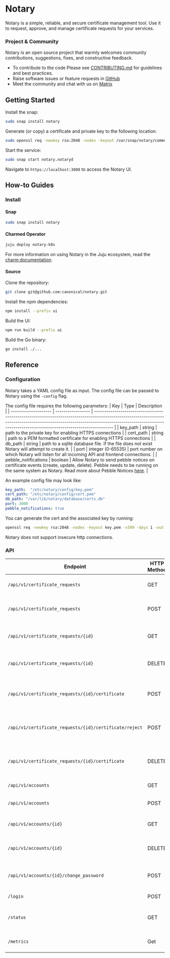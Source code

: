 # Notary

Notary is a simple, reliable, and secure certificate management tool. Use it to request, approve, and manage certificate requests for your services. 

### Project & Community

Notary is an open source project that warmly welcomes community contributions, suggestions, fixes, and constructive feedback.

- To contribute to the code Please see [CONTRIBUTING.md](/CONTRIBUTING.md) for guidelines and best practices.
- Raise software issues or feature requests in [GitHub](https://github.com/canonical/notary/issues)
- Meet the community and chat with us on [Matrix](https://matrix.to/#/!yAkGlrYcBFYzYRvOlQ:ubuntu.com?via=ubuntu.com&via=matrix.org&via=mozilla.org)

## Getting Started

Install the snap:
```bash
sudo snap install notary
```

Generate (or copy) a certificate and private key to the following location:
```bash
sudo openssl req -newkey rsa:2048 -nodes -keyout /var/snap/notary/common/key.pem -x509 -days 1 -out /var/snap/notary/common/cert.pem -subj "/CN=example.com"
```

Start the service:
```bash
sudo snap start notary.notaryd
```

Navigate to `https://localhost:3000` to access the Notary UI.

## How-to Guides

### Install

#### Snap

```bash
sudo snap install notary
```

#### Charmed Operator

```bash
juju deploy notary-k8s
```

For more information on using Notary in the Juju ecosystem, read the [charm documentation](https://charmhub.io/notary-k8s).

#### Source

Clone the repository:

```bash
git clone git@github.com:canonical/notary.git
```

Install the npm dependencies:

```bash
npm install --prefix ui
```

Build the UI:

```bash
npm run build --prefix ui
```

Build the Go binary:

```bash
go install ./...
```

## Reference

### Configuration

Notary takes a YAML config file as input. The config file can be passed to Notary using the `-config` flag.

The config file requires the following parameters:
| Key                  | Type              | Description                                                                                                                                                                                                                                         |
| -------------------- | ----------------- | --------------------------------------------------------------------------------------------------------------------------------------------------------------------------------------------------------------------------------------------------- |
| key_path             | string            | path to the private key for enabling HTTPS connections                                                                                                                                                                                              |
| cert_path            | string            | path to a PEM formatted certificate for enabling HTTPS connections                                                                                                                                                                                  |
| db_path              | string            | path to a sqlite database file. If the file does not exist Notary will attempt to create it.                                                                                                                                                        |
| port                 | integer (0-65535) | port number on which Notary will listen for all incoming API and frontend connections.                                                                                                                                                              |
| pebble_notifications | boolean           | Allow Notary to send pebble notices on certificate events (create, update, delete). Pebble needs to be running on the same system as Notary. Read more about Pebble Notices [here](https://github.com/canonical/pebble?tab=readme-ov-file#notices). |

An example config file may look like:

```yaml
key_path:  "/etc/notary/config/key.pem"
cert_path: "/etc/notary/config/cert.pem"
db_path: "/var/lib/notary/database/certs.db"
port: 3000
pebble_notifications: true
```

You can generate the cert and the associated key by running:

```bash
openssl req -newkey rsa:2048 -nodes -keyout key.pem -x509 -days 1 -out cert.pem -subj "/CN=example.com"
```

Notary does not support insecure http connections.

### API

| Endpoint                                               | HTTP Method | Description                                    | Parameters         |
| ------------------------------------------------------ | ----------- | ---------------------------------------------- | ------------------ |
| `/api/v1/certificate_requests`                         | GET         | Get all blog certificate requests              |                    |
| `/api/v1/certificate_requests`                         | POST        | Create a new certificate request               | csr                |
| `/api/v1/certificate_requests/{id}`                    | GET         | Get a certificate request by id                |                    |
| `/api/v1/certificate_requests/{id}`                    | DELETE      | Delete a certificate request by id             |                    |
| `/api/v1/certificate_requests/{id}/certificate`        | POST        | Create a certificate for a certificate request |                    |
| `/api/v1/certificate_requests/{id}/certificate/reject` | POST        | Reject a certificate for a certificate request |                    |
| `/api/v1/certificate_requests/{id}/certificate`        | DELETE      | Delete a certificate for a certificate request |                    |
| `/api/v1/accounts`                                     | GET         | Get all user accounts                          |                    |
| `/api/v1/accounts`                                     | POST        | Create a new user account                      | username, password |
| `/api/v1/accounts/{id}`                                | GET         | Get a user account by id                       |                    |
| `/api/v1/accounts/{id}`                                | DELETE      | Delete a user account by id                    |                    |
| `/api/v1/accounts/{id}/change_password`                | POST        | Change a user account's password               | password           |
| `/login`                                               | POST        | Login to the Notary UI                         | username, password |
| `/status`                                              | GET         | Get the status of the Notary service           |                    |
| `/metrics`                                             | Get         | Get Prometheus metrics                         |                    |
